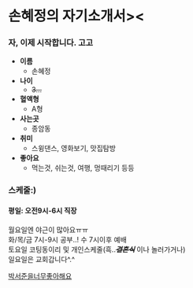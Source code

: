 # 손혜정의 자기소개서><
### 자, 이제 시작합니다. 고고


- **이름**
  - 손혜정  
- **나이**
  - ~~3...~~  
- **혈액형**
  - A형  
- **사는곳**
  - 종암동  
- **취미**
  - 스윙댄스, 영화보기, 맛집탐방  
- **좋아요**
  - 먹는것, 쉬는것, 여행, 멍때리기 등등  

### 스케줄:)
#### 평일: 오전9시-6시 직장
  월요일엔 야근이 많아요ㅠㅠ  
  화/목/금 7시-9시 공부..!
  수 7시이후 예배  
  토요일 코팅동이리 및 개인스케줄(흑..***~~결혼식~~*** 이나 놀러가거나)  
  일요일은 교회갑니다^.^
  

[박서준을너무좋아해요](http://tenasia.hankyung.com/webwp_kr/wp-content/uploads/2017/07/2017072614025342167-540x810.jpg)
